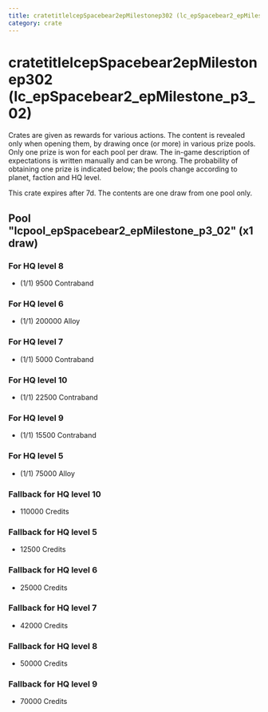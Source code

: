 ```yaml
---
title: cratetitlelcepSpacebear2epMilestonep302 (lc_epSpacebear2_epMilestone_p3_02)
category: crate
---
```


# cratetitlelcepSpacebear2epMilestonep302 (lc_epSpacebear2_epMilestone_p3_02)

Crates are given as rewards for various actions. The content is revealed only when opening them, by drawing once (or more) in various prize pools. Only one prize is won for each pool per draw. The in-game description of expectations is written manually and can be wrong. The probability of obtaining one prize is indicated below; the pools change according to planet, faction and HQ level.

This crate expires after 7d. The contents are one draw from one pool only.

## Pool "lcpool_epSpacebear2_epMilestone_p3_02" (x1 draw)

### For HQ level 8

  * (1/1) 9500 Contraband

### For HQ level 6

  * (1/1) 200000 Alloy

### For HQ level 7

  * (1/1) 5000 Contraband

### For HQ level 10

  * (1/1) 22500 Contraband

### For HQ level 9

  * (1/1) 15500 Contraband

### For HQ level 5

  * (1/1) 75000 Alloy

### Fallback for HQ level 10

  * 110000 Credits

### Fallback for HQ level 5

  * 12500 Credits

### Fallback for HQ level 6

  * 25000 Credits

### Fallback for HQ level 7

  * 42000 Credits

### Fallback for HQ level 8

  * 50000 Credits

### Fallback for HQ level 9

  * 70000 Credits
